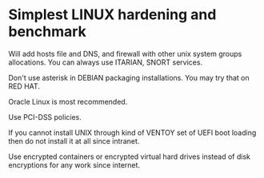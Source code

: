 # Simplest LINUX hardening and benchmark

Will add hosts file and DNS, and firewall with other unix system groups allocations. You can always use ITARIAN, SNORT services.

Don't use asterisk in DEBIAN packaging installations. You may try that on RED HAT.

Oracle Linux is most recommended.

Use PCI-DSS policies.

If you cannot install UNIX through kind of VENTOY set of UEFI boot loading then do not install it at all since intranet.

Use encrypted containers or encrypted virtual hard drives instead of disk encryptions for any work since internet.
